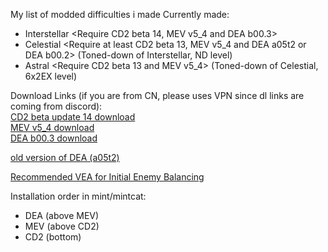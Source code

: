 My list of modded difficulties i made
Currently made:
- Interstellar <Require CD2 beta 14, MEV v5_4 and DEA b00.3>
- Celestial <Require at least CD2 beta 13, MEV v5_4 and DEA a05t2 or DEA b00.2> (Toned-down of Interstellar, ND level) 
- Astral <Require CD2 beta 13 and MEV v5_4> (Toned-down of Celestial, 6x2EX level)

Download Links (if you are from CN, please uses VPN since dl links are coming from discord): <br />
[CD2 beta update 14 download](https://cdn.discordapp.com/attachments/1248846649107943434/1352476755801145415/custom-difficulty2-update-14-rc1.zip?ex=67de27a2&is=67dcd622&hm=b7b2db0371921fc432f26e8142a352ace2722d9328409443aafebf851503f6b7&) <br />
[MEV v5_4 download](https://cdn.discordapp.com/attachments/1162902740230471720/1266497317855297536/MEVv5_4.pak?ex=67cea74a&is=67cd55ca&hm=89d81a4af61bfe231939390f898452196caaf05bb9a2f1c449366def6a61e1b1&) <br />
[DEA b00.3 download](https://cdn.discordapp.com/attachments/1264172880359591996/1352404323195293717/DEA_b00.3.pak?ex=67dde42d&is=67dc92ad&hm=bae5cde81a452b81e637f45e92c6497b4d01bf1f81cb28fef029574e88e6aa63&) <br />

[old version of DEA (a05t2)](https://cdn.discordapp.com/attachments/1264172880359591996/1321546340093657209/DEA_a05t2.pak?ex=67ce87b0&is=67cd3630&hm=4a8d33b1b397d1c6156d3dc5ea0fa02d088d41a104025bc6d177924c74c6dcb8&) <br />

[Recommended VEA for Initial Enemy Balancing](https://mod.io/g/drg/m/vanilla-enemy-adjustments)

Installation order in mint/mintcat: 
- DEA (above MEV)
- MEV (above CD2)
- CD2 (bottom)
